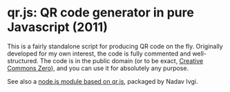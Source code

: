 # qr.js: QR code generator in pure Javascript (2011)

This is a fairly standalone script for producing QR code on the fly.
Originally developed for my own interest, the code is fully commented and well-structured.
The code is in the public domain (or to be exact, [Creative Commons Zero](https://creativecommons.org/publicdomain/zero/1.0/)),
and you can use it for absolutely any purpose.

See also a [node.js module based on qr.js](https://github.com/shesek/qruri), packaged by Nadav Ivgi.
